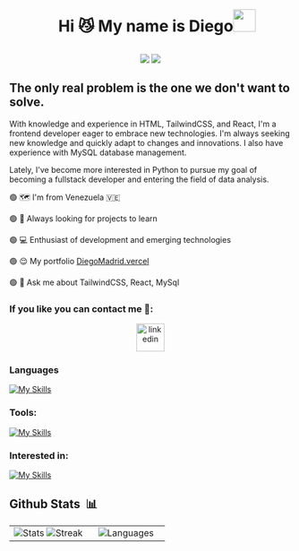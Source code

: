 
<div id="user-content-toc">
  <ul align="center">
    <summary><h1 style="display: inline-block">Hi 😼 My name is Diego<img src = "https://raw.githubusercontent.com/MartinHeinz/MartinHeinz/master/wave.gif" width = 40px> </h1></summary>
  </ul>
</div>


<p align='center'>
<img src="https://readme-typing-svg.herokuapp.com?color=00CDFF&size=25&center=true&vCenter=true&width=433&height=75&lines=I'm+Diego+Madrid;Computer+Engineer;Frontend+Developer">
  <img src="https://user-images.githubusercontent.com/73097560/115834477-dbab4500-a447-11eb-908a-139a6edaec5c.gif">
</p>


<h2>The only real problem is the one we don't want to solve.</h2>



With knowledge and experience in HTML, TailwindCSS, and React, I'm a frontend developer eager to embrace new technologies. I'm always seeking new knowledge and quickly adapt to changes and innovations. I also have experience with MySQL database management.

Lately, I've become more interested in Python to pursue my goal of becoming a fullstack developer and entering the field of data analysis.


  🟢 🗺️ I'm from Venezuela 🇻🇪

  🟢 🫡 Always looking for projects to learn

  🟢 💻 Enthusiast of development and emerging technologies 

  🟢 😌 My portfolio [DiegoMadrid.vercel](https://diegom-portafolio.vercel.app/)

  🟢  💬 Ask me about TailwindCSS, React, MySql

### If you like you can contact me 🤗: 
<p align="center">
<a href="https://www.linkedin.com/in/diego-madrid-02a735269/" target="blank"><img align="center" src="https://user-images.githubusercontent.com/88904952/234979284-68c11d7f-1acc-4f0c-ac78-044e1037d7b0.png" alt="linkedin" height="50" width="50" /></a>

</p>

### Languages
[![My Skills](https://skillicons.dev/icons?i=react,tailwind,astro,dotnet,mysql,django,py,donet,go)](https://skillicons.dev)

### Tools: 
[![My Skills](https://skillicons.dev/icons?i=npm,github,gitlab,notion,postgres,postman)](https://skillicons.dev)



### Interested in: 
[![My Skills](https://skillicons.dev/icons?i=aws,azure,bash,docker,flask,firebase,graphql,mongodb,nestjs,solidity)](https://skillicons.dev)


## Github Stats &nbsp;📊

  <table align="center">
    <tr border="none">
      <td width="50%" align="center">
        <img src="https://github-readme-stats.vercel.app/api?username=DiegoMaes17&theme=react&show_icons=true&hide_border=true&count_private=true" alt="Stats" />
        <img src="https://github-readme-streak-stats.herokuapp.com/?user=DiegoMaes17&theme=react&hide_border=true" alt="Streak" />
      </td>
      <td width="50%" align="center">
        <img src="https://github-readme-stats.vercel.app/api/top-langs/?username=DiegoMaes17&theme=react&layout=compact&langs_count=8" alt="Languages"  />
      </td>
    </tr>
  </table>
